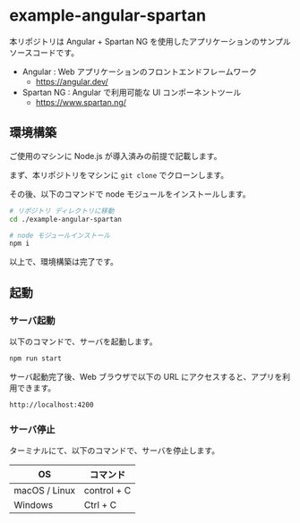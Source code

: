 # example-angular-spartan
本リポジトリは Angular + Spartan NG を使用したアプリケーションのサンプルソースコードです。

- Angular : Web アプリケーションのフロントエンドフレームワーク
  - https://angular.dev/
- Spartan NG : Angular で利用可能な UI コンポーネントツール
  - https://www.spartan.ng/

## 環境構築
ご使用のマシンに Node.js が導入済みの前提で記載します。

まず、本リポジトリをマシンに `git clone` でクローンします。

その後、以下のコマンドで node モジュールをインストールします。

```bash
# リポジトリ ディレクトリに移動
cd ./example-angular-spartan

# node モジュールインストール
npm i
```

以上で、環境構築は完了です。

## 起動

### サーバ起動
以下のコマンドで、サーバを起動します。

```bash
npm run start
```

サーバ起動完了後、Web ブラウザで以下の URL にアクセスすると、アプリを利用できます。

```bash
http://localhost:4200
```

### サーバ停止
ターミナルにて、以下のコマンドで、サーバを停止します。

| OS | コマンド |
|---|---|
| macOS / Linux | control + C |
| Windows | Ctrl + C |
